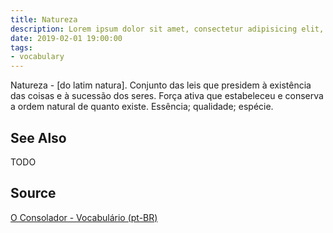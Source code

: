 ```yaml
---
title: Natureza
description: Lorem ipsum dolor sit amet, consectetur adipisicing elit, sed do eiusmod tempor incididunt ut labore et dolore magna aliqua.  TODO
date: 2019-02-01 19:00:00
tags:
- vocabulary
---
```


Natureza - [do latim natura]. Conjunto das leis que presidem à existência das coisas e à sucessão dos seres. Força ativa que estabeleceu e conserva a ordem natural de quanto existe. Essência; qualidade; espécie.

## See Also
TODO

## Source
[O Consolador - Vocabulário (pt-BR)](http://www.oconsolador.com.br/linkfixo/vocabulario/principal.html)
